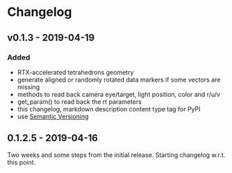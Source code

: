 # Changelog

## v0.1.3 - 2019-04-19

### Added
- RTX-accelerated tetrahedrons geometry
- generate aligned or randomly rotated data markers if some vectors are missing
- methods to read back camera eye/target, light position, color and r/u/v
- get_param() to read back the rt parameters
- this changelog, markdown description content type tag for PyPI
- use [Semantic Versioning](https://semver.org/spec/v2.0.0.html)

## 0.1.2.5 - 2019-04-16
Two weeks and some steps from the initial release. Starting changelog w.r.t. this point.

